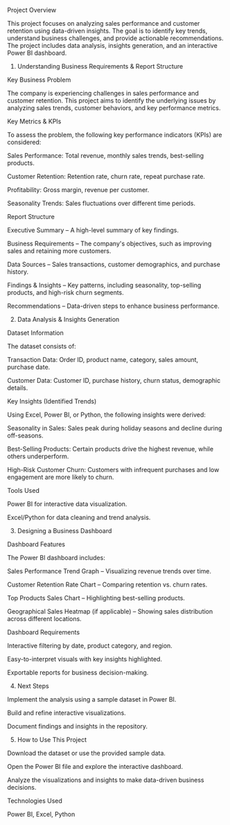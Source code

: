 Project Overview

This project focuses on analyzing sales performance and customer retention using data-driven insights. The goal is to identify key trends, understand business challenges, and provide actionable recommendations. The project includes data analysis, insights generation, and an interactive Power BI dashboard.

1. Understanding Business Requirements & Report Structure

Key Business Problem

The company is experiencing challenges in sales performance and customer retention. This project aims to identify the underlying issues by analyzing sales trends, customer behaviors, and key performance metrics.

Key Metrics & KPIs

To assess the problem, the following key performance indicators (KPIs) are considered:

Sales Performance: Total revenue, monthly sales trends, best-selling products.

Customer Retention: Retention rate, churn rate, repeat purchase rate.

Profitability: Gross margin, revenue per customer.

Seasonality Trends: Sales fluctuations over different time periods.

Report Structure

Executive Summary – A high-level summary of key findings.

Business Requirements – The company's objectives, such as improving sales and retaining more customers.

Data Sources – Sales transactions, customer demographics, and purchase history.

Findings & Insights – Key patterns, including seasonality, top-selling products, and high-risk churn segments.

Recommendations – Data-driven steps to enhance business performance.

2. Data Analysis & Insights Generation

Dataset Information

The dataset consists of:

Transaction Data: Order ID, product name, category, sales amount, purchase date.

Customer Data: Customer ID, purchase history, churn status, demographic details.

Key Insights (Identified Trends)

Using Excel, Power BI, or Python, the following insights were derived:

Seasonality in Sales: Sales peak during holiday seasons and decline during off-seasons.

Best-Selling Products: Certain products drive the highest revenue, while others underperform.

High-Risk Customer Churn: Customers with infrequent purchases and low engagement are more likely to churn.

Tools Used

Power BI for interactive data visualization.

Excel/Python for data cleaning and trend analysis.

3. Designing a Business Dashboard

Dashboard Features

The Power BI dashboard includes:

Sales Performance Trend Graph – Visualizing revenue trends over time.

Customer Retention Rate Chart – Comparing retention vs. churn rates.

Top Products Sales Chart – Highlighting best-selling products.

Geographical Sales Heatmap (if applicable) – Showing sales distribution across different locations.

Dashboard Requirements

Interactive filtering by date, product category, and region.

Easy-to-interpret visuals with key insights highlighted.

Exportable reports for business decision-making.

4. Next Steps

Implement the analysis using a sample dataset in Power BI.

Build and refine interactive visualizations.

Document findings and insights in the repository.

5. How to Use This Project

Download the dataset or use the provided sample data.

Open the Power BI file and explore the interactive dashboard.

Analyze the visualizations and insights to make data-driven business decisions.

Technologies Used

Power BI, Excel, Python
